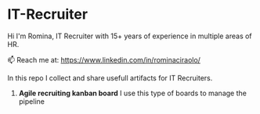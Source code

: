 # IT-Recruiter
Hi I'm Romina, IT Recruiter with 15+ years of experience in multiple areas of HR.

📫 Reach me at: https://www.linkedin.com/in/rominaciraolo/

In this repo I collect and share usefull artifacts for IT Recruiters.

1. **Agile recruiting kanban board**
I use this type of boards to manage the pipeline

